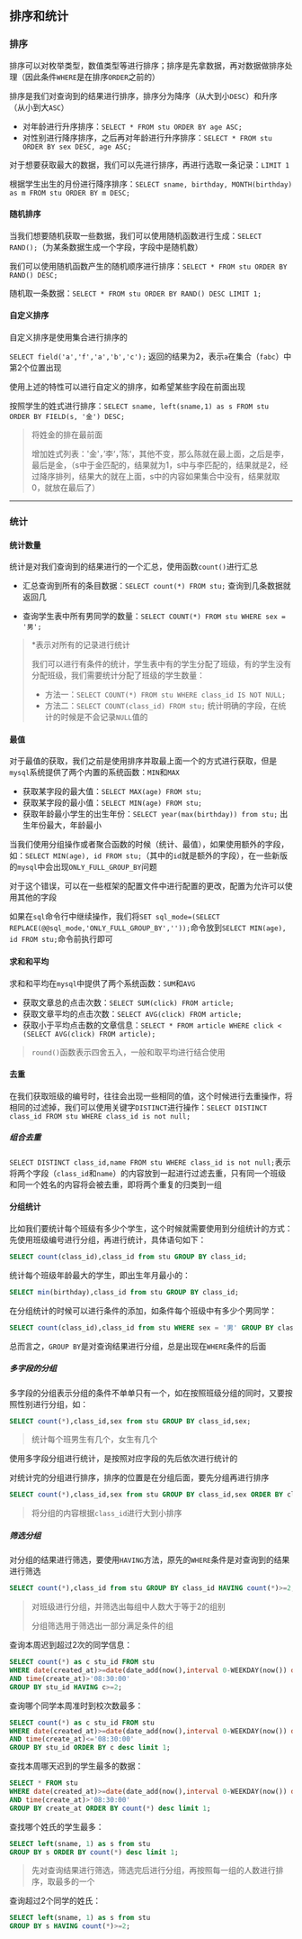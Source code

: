 ## 排序和统计

### 排序

排序可以对枚举类型，数值类型等进行排序；排序是先拿数据，再对数据做排序处理（因此条件`WHERE`是在排序`ORDER`之前的）

排序是我们对查询到的结果进行排序，排序分为降序（从大到小`DESC`）和升序（从小到大`ASC`）

- 对年龄进行升序排序：`SELECT * FROM stu ORDER BY age ASC;`
- 对性别进行降序排序，之后再对年龄进行升序排序：`SELECT * FROM stu ORDER BY sex DESC, age ASC;`

对于想要获取最大的数据，我们可以先进行排序，再进行选取一条记录：`LIMIT 1`

根据学生出生的月份进行降序排序：`SELECT sname, birthday, MONTH(birthday) as m FROM stu ORDER BY m DESC;`

#### 随机排序

当我们想要随机获取一些数据，我们可以使用随机函数进行生成：`SELECT RAND();`（为某条数据生成一个字段，字段中是随机数）

我们可以使用随机函数产生的随机顺序进行排序：`SELECT * FROM stu ORDER BY RAND() DESC;`

随机取一条数据：`SELECT * FROM stu ORDER BY RAND() DESC LIMIT 1;`

#### 自定义排序

自定义排序是使用集合进行排序的

`SELECT field('a','f','a','b','c');`  返回的结果为2，表示`a`在集合（`fabc`）中第2个位置出现

使用上述的特性可以进行自定义的排序，如希望某些字段在前面出现

按照学生的姓式进行排序：`SELECT sname, left(sname,1) as s FROM stu ORDER BY FIELD(s, '金') DESC;`

> 将姓金的排在最前面
>
> 增加姓式列表：'金'，’李‘，’陈‘，其他不变，那么陈就在最上面，之后是李，最后是金，（s中于金匹配的，结果就为1，s中与李匹配的，结果就是2，经过降序排列，结果大的就在上面，s中的内容如果集合中没有，结果就取0，就放在最后了）

***

### 统计

#### 统计数量

统计是对我们查询到的结果进行的一个汇总，使用函数`count()`进行汇总

- 汇总查询到所有的条目数据：`SELECT count(*) FROM stu;`       查询到几条数据就返回几

- 查询学生表中所有男同学的数量：`SELECT COUNT(*) FROM stu WHERE sex = '男';`

> *表示对所有的记录进行统计
>
> 我们可以进行有条件的统计，学生表中有的学生分配了班级，有的学生没有分配班级，我们需要统计分配了班级的学生数量：
>
> - 方法一：`SELECT COUNT(*) FROM stu WHERE class_id IS NOT NULL;`
> - 方法二：`SELECT COUNT(class_id) FROM stu;`      统计明确的字段，在统计的时候是不会记录`NULL`值的

#### 最值

对于最值的获取，我们之前是使用排序并取最上面一个的方式进行获取，但是`mysql`系统提供了两个内置的系统函数：`MIN`和`MAX`

- 获取某字段的最大值：`SELECT MAX(age) FROM stu;`
- 获取某字段的最小值：`SELECT MIN(age) FROM stu;`
- 获取年龄最小学生的出生年份：`SELECT year(max(birthday)) from stu;`      出生年份最大，年龄最小

当我们使用分组操作或者聚合函数的时候（统计、最值），如果使用额外的字段，如：`SELECT MIN(age), id FROM stu;`（其中的`id`就是额外的字段），在一些新版的`mysql`中会出现`ONLY_FULL_GROUP_BY`问题

对于这个错误，可以在一些框架的配置文件中进行配置的更改，配置为允许可以使用其他的字段

如果在`sql`命令行中继续操作，我们将`SET sql_mode=(SELECT REPLACE(@@sql_mode,'ONLY_FULL_GROUP_BY',''));`命令放到`SELECT MIN(age), id FROM stu;`命令前执行即可

#### 求和和平均

求和和平均在`mysql`中提供了两个系统函数：`SUM`和`AVG`

- 获取文章总的点击次数：`SELECT SUM(click) FROM article;`
- 获取文章平均的点击次数：`SELECT AVG(click) FROM article;`
- 获取小于平均点击数的文章信息：`SELECT * FROM article WHERE click < (SELECT AVG(click) FROM article);`

> `round()`函数表示四舍五入，一般和取平均进行结合使用

#### 去重

在我们获取班级的编号时，往往会出现一些相同的值，这个时候进行去重操作，将相同的过滤掉，我们可以使用关键字`DISTINCT`进行操作：`SELECT DISTINCT class_id FROM stu WHERE class_id is not null;`

##### 组合去重

`SELECT DISTINCT class_id,name FROM stu WHERE class_id is not null;`表示将两个字段（`class_id`和`name`）的内容放到一起进行过滤去重，只有同一个班级和同一个姓名的内容将会被去重，即将两个重复的归类到一组

#### 分组统计

比如我们要统计每个班级有多少个学生，这个时候就需要使用到分组统计的方式：先使用班级编号进行分组，再进行统计，具体语句如下：

```sql
SELECT count(class_id),class_id from stu GROUP BY class_id;
```

统计每个班级年龄最大的学生，即出生年月最小的：

```sql
SELECT min(birthday),class_id from stu GROUP BY class_id;
```

在分组统计的时候可以进行条件的添加，如条件每个班级中有多少个男同学：

```sql
SELECT count(class_id),class_id from stu WHERE sex = '男' GROUP BY class_id;
```

总而言之，`GROUP BY`是对查询结果进行分组，总是出现在`WHERE`条件的后面

##### 多字段的分组

多字段的分组表示分组的条件不单单只有一个，如在按照班级分组的同时，又要按照性别进行分组，如：

```sql
SELECT count(*),class_id,sex from stu GROUP BY class_id,sex;
```

> 统计每个班男生有几个，女生有几个

使用多字段分组进行统计，是按照对应字段的先后依次进行统计的

对统计完的分组进行排序，排序的位置是在分组后面，要先分组再进行排序

```sql
SELECT count(*),class_id,sex from stu GROUP BY class_id,sex ORDER BY class_id desc;
```

> 将分组的内容根据`class_id`进行大到小排序

##### 筛选分组

对分组的结果进行筛选，要使用`HAVING`方法，原先的`WHERE`条件是对查询到的结果进行筛选

```sql
SELECT count(*),class_id from stu GROUP BY class_id HAVING count(*)>=2;
```

> 对班级进行分组，并筛选出每组中人数大于等于2的组别
>
> 分组筛选用于筛选出一部分满足条件的组

查询本周迟到超过2次的同学信息：

```sql
SELECT count(*) as c stu_id FROM stu 
WHERE date(created_at)>=date(date_add(now(),interval 0-WEEKDAY(now()) day)) 
AND time(create_at)>'08:30:00'
GROUP BY stu_id HAVING c>=2;
```

查询哪个同学本周准时到校次数最多：

```sql
SELECT count(*) as c stu_id FROM stu 
WHERE date(created_at)>=date(date_add(now(),interval 0-WEEKDAY(now()) day)) 
AND time(create_at)<='08:30:00'
GROUP BY stu_id ORDER BY c desc limit 1;
```

查找本周哪天迟到的学生最多的数据：

```sql
SELECT * FROM stu 
WHERE date(created_at)>=date(date_add(now(),interval 0-WEEKDAY(now()) day)) 
AND time(create_at)>'08:30:00'
GROUP BY create_at ORDER BY count(*) desc limit 1;
```

查找哪个姓氏的学生最多：

```sql
SELECT left(sname, 1) as s from stu
GROUP BY s ORDER BY count(*) desc limit 1;
```

> 先对查询结果进行筛选，筛选完后进行分组，再按照每一组的人数进行排序，取最多的一个

查询超过2个同学的姓氏：

```sql
SELECT left(sname, 1) as s from stu
GROUP BY s HAVING count(*)>=2;
```

